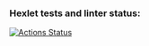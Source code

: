 ### Hexlet tests and linter status:
[![Actions Status](https://github.com/isas2/rails-project-66/actions/workflows/hexlet-check.yml/badge.svg)](https://github.com/isas2/rails-project-66/actions)